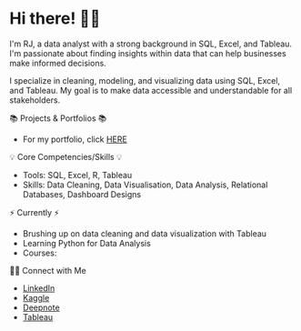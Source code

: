 # Hi there! 🙋‍♂️

I'm RJ, a data analyst with a strong background in SQL, Excel, and Tableau. I'm passionate about finding insights within data that can help businesses make informed decisions.

I specialize in cleaning, modeling, and visualizing data using SQL, Excel, and Tableau. My goal is to make data accessible and understandable for all stakeholders.


📚 Projects & Portfolios 📚
* For my portfolio, click [HERE](https://github.com/reyyeezy/PortfolioProjects)

💡 Core Competencies/Skills 💡
* Tools: SQL, Excel, R, Tableau
* Skills: Data Cleaning, Data Visualisation, Data Analysis, Relational Databases, Dashboard Designs

⚡️ Currently ⚡️
* Brushing up on data cleaning and data visualization with Tableau
* Learning Python for Data Analysis
* Courses:

🙌🏻 Connect with Me
* [LinkedIn](https://www.linkedin.com/in/reynald-jeffrey-david-883950196/)
* [Kaggle](https://www.kaggle.com/rjeffreydavid)
* [Deepnote](https://deepnote.com/@spike-rush-inc/Airbnbs-in-San-Francisco-5a4f6603-c79c-41ef-b6d9-b7db6b6ae41c)
* [Tableau](https://public.tableau.com/app/profile/jeffrey.david)
